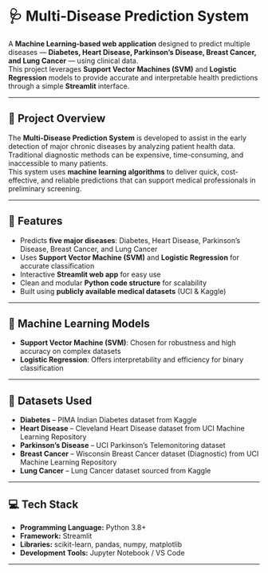 # 🩺 Multi-Disease Prediction System

A **Machine Learning-based web application** designed to predict multiple diseases — **Diabetes, Heart Disease, Parkinson’s Disease, Breast Cancer, and Lung Cancer** — using clinical data.  
This project leverages **Support Vector Machines (SVM)** and **Logistic Regression** models to provide accurate and interpretable health predictions through a simple **Streamlit** interface.

---

## 📘 Project Overview
The **Multi-Disease Prediction System** is developed to assist in the early detection of major chronic diseases by analyzing patient health data.  
Traditional diagnostic methods can be expensive, time-consuming, and inaccessible to many patients.  
This system uses **machine learning algorithms** to deliver quick, cost-effective, and reliable predictions that can support medical professionals in preliminary screening.

---

## 🚀 Features
- Predicts **five major diseases**: Diabetes, Heart Disease, Parkinson’s Disease, Breast Cancer, and Lung Cancer  
- Uses **Support Vector Machine (SVM)** and **Logistic Regression** for accurate classification  
- Interactive **Streamlit web app** for easy use  
- Clean and modular **Python code structure** for scalability  
- Built using **publicly available medical datasets** (UCI & Kaggle)

---

## 🧠 Machine Learning Models
- **Support Vector Machine (SVM)**: Chosen for robustness and high accuracy on complex datasets  
- **Logistic Regression**: Offers interpretability and efficiency for binary classification  

---

## 🧩 Datasets Used
- **Diabetes** – PIMA Indian Diabetes dataset from Kaggle  
- **Heart Disease** – Cleveland Heart Disease dataset from UCI Machine Learning Repository 
- **Parkinson’s Disease** – UCI Parkinson’s Telemonitoring dataset
- **Breast Cancer** – Wisconsin Breast Cancer dataset (Diagnostic) from UCI Machine Learning Repository  
- **Lung Cancer** – Lung Cancer dataset sourced from Kaggle

---

## 💻 Tech Stack
- **Programming Language:** Python 3.8+  
- **Framework:** Streamlit  
- **Libraries:** scikit-learn, pandas, numpy, matplotlib  
- **Development Tools:** Jupyter Notebook / VS Code  

---


